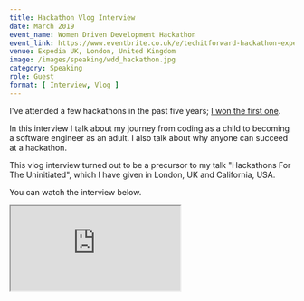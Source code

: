 ```yaml
---
title: Hackathon Vlog Interview
date: March 2019
event_name: Women Driven Development Hackathon
event_link: https://www.eventbrite.co.uk/e/techitforward-hackathon-expedia-group-tickets-55716697141
venue: Expedia UK, London, United Kingdom
image: /images/speaking/wdd_hackathon.jpg
category: Speaking
role: Guest
format: [ Interview, Vlog ]
---
```


I've attended a few hackathons in the past five years; [I won the first one](https://blog.makersacademy.com/international-womens-day-hackathon-makeithappen-923aba741e58).

In this interview I talk about my journey from coding as a child to becoming a software engineer as an adult.  I also talk about why anyone can succeed at a hackathon.

This vlog interview turned out to be a precursor to my talk "Hackathons For The Uninitiated", which I have given in London, UK and California, USA.

You can watch the interview below.

<div class="embed-responsive embed-responsive-16by9">
  <iframe class="embed-responsive-item" src="https://www.youtube.com/embed/UPZCIKkEoJk" allowfullscreen></iframe>
</div><br/>
